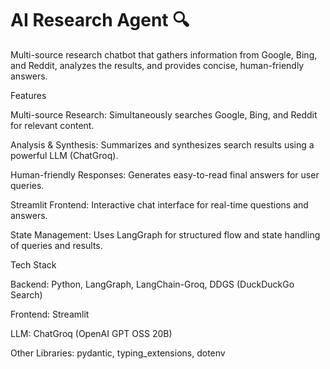 # AI Research Agent 🔍

Multi-source research chatbot that gathers information from Google, Bing, and Reddit, analyzes the results, and provides concise, human-friendly answers.

Features

Multi-source Research: Simultaneously searches Google, Bing, and Reddit for relevant content.

Analysis & Synthesis: Summarizes and synthesizes search results using a powerful LLM (ChatGroq).

Human-friendly Responses: Generates easy-to-read final answers for user queries.

Streamlit Frontend: Interactive chat interface for real-time questions and answers.

State Management: Uses LangGraph for structured flow and state handling of queries and results.

Tech Stack

Backend: Python, LangGraph, LangChain-Groq, DDGS (DuckDuckGo Search)

Frontend: Streamlit

LLM: ChatGroq (OpenAI GPT OSS 20B)

Other Libraries: pydantic, typing_extensions, dotenv




